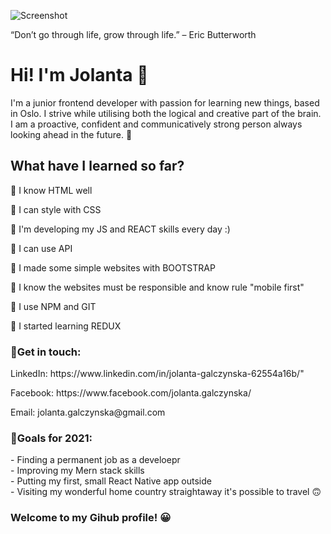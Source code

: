 
![Screenshot](https://user-images.githubusercontent.com/53143114/116747441-328fbc00-a9fe-11eb-8e73-8c21d3814e30.jpg)



“Don’t go through life, grow through life.” – Eric Butterworth


<h1>Hi! I'm Jolanta  &#128075;</h1>

<p>I'm a junior frontend developer with passion for learning new things, based in Oslo. 
I strive while utilising both the logical and creative part of the brain. 
I am a proactive, confident and communicatively strong person always looking ahead in the future. &#128640;</p>
<h2>What have I learned so far?</h2>

:small_orange_diamond: I know HTML well

:small_orange_diamond: I can style with CSS

:small_orange_diamond: I'm developing my JS and REACT skills every day :)

:small_orange_diamond: I can use API

:small_orange_diamond: I made some simple websites with BOOTSTRAP

:small_orange_diamond: I know the websites must be responsible and know rule "mobile first"

:small_orange_diamond: I use NPM and GIT

:small_orange_diamond: I started learning REDUX



<h3>&#128233;Get in touch:</h3>
<p>LinkedIn: https://www.linkedin.com/in/jolanta-galczynska-62554a16b/"</p>
<p>Facebook: https://www.facebook.com/jolanta.galczynska/</p>
<p>Email: jolanta.galczynska@gmail.com</p>


<h3>&#128160;Goals for 2021: </h3>
- Finding a permanent job as a develoepr<br>
- Improving my Mern stack skills<br>
- Putting my first, small React Native app outside<br>
- Visiting my wonderful home country straightaway it's possible to travel &#128579;




<h3>Welcome to my Gihub profile! &#128512;<h3>


